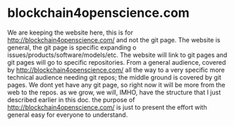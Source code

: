 # blockchain4openscience.com
We are keeping the website here, this is for http://blockchain4openscience.com/ and not the git page. The website is general, the git page is specific expanding o issues/products/software/models/etc. The website will link to git pages and git pages will go to specific repositories. From a general audience, covered by http://blockchain4openscience.com/ all the way to a very specific more technical audience needing git repos; the middle ground is covered by git pages. We dont yet have any git page, so right now it will be more from the web to the repos. as we grow, we will, IMHO, have the structure that I just described earlier in this doc. the purpose of http://blockchain4openscience.com/ is just to present the effort with general easy for everyone to understand. 
 
